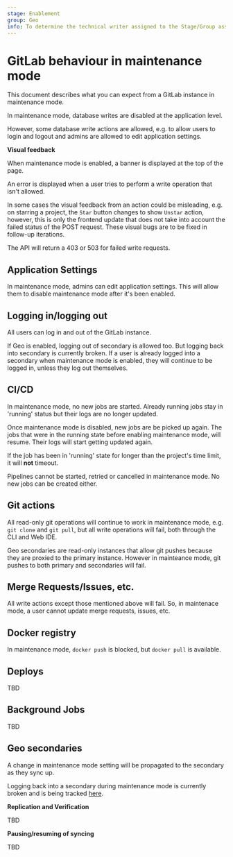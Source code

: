 ```yaml
---
stage: Enablement
group: Geo
info: To determine the technical writer assigned to the Stage/Group associated with this page, see https://about.gitlab.com/handbook/engineering/ux/technical-writing/#assignments
---
```


# GitLab behaviour in maintenance mode

This document describes what you can expect from a GitLab instance in maintenance mode.

In maintenance mode, database writes are disabled at the application level.

However, some database write actions are allowed, e.g. to allow users to login and logout and admins are allowed to edit application settings.

**Visual feedback**

When maintenance mode is enabled, a banner is displayed at the top of the page.

An error is displayed when a user tries to perform a write operation that isn't allowed.

In some cases the visual feedback from an action could be misleading, e.g. on starring a project, the `Star` button changes to show `Unstar` action, however, this is only the frontend update that does not take into account the failed status of the POST request. These visual bugs are to be fixed in follow-up iterations.

The API will return a 403 or 503 for failed write requests.

## Application Settings

In maintenance mode, admins can edit application settings. This will allow them to disable maintenance mode after it's been enabled.

## Logging in/logging out

All users can log in and out of the GitLab instance.

If Geo is enabled, logging out of secondary is allowed too. But logging back into secondary is currently broken. If a user is already logged into a secondary when maintenance mode is enabled, they will continue to be logged in, unless they log out themselves.

## CI/CD

In maintenance mode, no new jobs are started. Already running jobs stay in 'running' status but their logs are no longer updated.

Once maintenance mode is disabled, new jobs are be picked up again. The jobs that were in the running state before enabling maintenance mode, will resume.
Their logs will start getting updated again.

If the job has been in 'running' state for longer than the project's time limit, it will **not** timeout.

Pipelines cannot be started, retried or cancelled in maintenance mode.
No new jobs can be created either.

## Git actions

All read-only git operations will continue to work in maintenance mode, e.g. `git clone` and `git pull`, but all write operations will fail, both through the CLI and Web IDE.

Geo secondaries are read-only instances that allow git pushes because they are proxied to the primary instance. However in mainteance mode, git pushes to both primary and secondaries will fail.

## Merge Requests/Issues, etc.

All write actions except those mentioned above will fail. So, in maintenace mode, a user cannot update merge requests, issues, etc.

## Docker registry

In maintenance mode, `docker push` is blocked, but `docker pull` is available.

## Deploys

TBD

## Background Jobs

TBD

## Geo secondaries

A change in maintenance mode setting will be propagated to the secondary as they sync up.

Logging back into a secondary during maintenance mode is currently broken and is being tracked [here](https://gitlab.com/gitlab-org/gitlab/-/issues/296534).

**Replication and Verification**

TBD

**Pausing/resuming of syncing**

TBD
